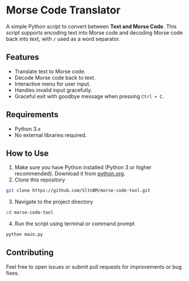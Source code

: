# Morse Code Translator
A simple Python script to convert between **Text and Morse Code**.
This script supports encoding text into Morse code and decoding Morse code back into text, with `/` used as a word separator.

## Features
- Translate text to Morse code.
- Decode Morse code back to text.
- Interactive menu for user input.
- Handles invalid input gracefully.
- Graceful exit with goodbye message when pressing `Ctrl + C`.

## Requirements
- Python 3.x
- No external libraries required.

## How to Use
1. Make sure you have Python installed (Python 3 or higher recommended). Download it from [python.org](https://www.python.org/downloads/).
2. Clone this repository
```bash
git clone https://github.com/SltnBM/morse-code-tool.git
```
3. Navigate to the project directory
```bash
cd morse-code-tool
```
4. Run the script using terminal or command prompt
```bash
python main.py
```

## Contributing
Feel free to open issues or submit pull requests for improvements or bug fixes.